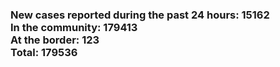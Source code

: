 ### New cases reported during the past 24 hours: 15162<br/>In the community: 179413<br/>At the border: 123<br/>Total: 179536